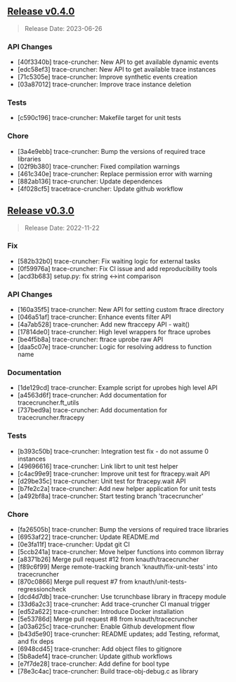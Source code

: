 ## [Release v0.4.0](https://github.com/vmware/trace-cruncher/compare/tracecruncher-v0.3.0...tracecruncher-v0.4.0)

> Release Date: 2023-06-26

 ### API Changes
- [40f3340b]	trace-cruncher: New API to get available dynamic events
- [edc58ef3]	trace-cruncher: New API to get available trace instances
- [71c5305e]	trace-cruncher: Improve synthetic events creation
- [03a87012]	trace-cruncher: Improve trace instance deletion

 ### Tests
- [c590c196]	trace-cruncher: Makefile target for unit tests

 ### Chore
- [3a4e9ebb]	trace-cruncher: Bump the versions of required trace libraries
- [02f9b380]	trace-cruncher: Fixed compilation warnings
- [461c340e]	trace-cruncher: Replace permission error with warning
- [882ab136]	trace-cruncher: Update dependences
- [4f028cf5]	tracetrace-cruncher: Update github workflow

## [Release v0.3.0](https://github.com/vmware/trace-cruncher/compare/tracecruncher-v0.2.0...tracecruncher-v0.3.0)

> Release Date: 2022-11-22

 ### Fix

- [582b32b0]	trace-cruncher: Fix waiting logic for external tasks
- [0f59976a]	trace-cruncher: Fix CI issue and add reproducibility tools
- [acd3b683]	setup.py: fix string <->int comparison

 ### API Changes

- [160a35f5]	trace-cruncher: New API for setting custom ftrace directory
- [046a51af]	trace-cruncher: Enhance events filter API
- [4a7ab528]	trace-cruncher: Add new ftraccepy API - wait()
- [17814de0]	trace-cruncher: High level wrappers for ftrace uprobes
- [be4f5b8a]	trace-cruncher: ftrace uprobe raw API
- [daa5c07e]	trace-cruncher: Logic for resolving address to function name

 ### Documentation

- [1de129cd]	trace-cruncher: Example script for uprobes high level API
- [a4563d6f]	trace-cruncher: Add	documentation for tracecruncher.ft_utils
- [737bed9a]	trace-cruncher: Add	documentation for tracecruncher.ftracepy

 ### Tests

- [b393c50b]	trace-cruncher: Integration test fix - do not assume 0 instances
- [49696616]	trace-cruncher: Link librt to unit test helper
- [c4ac99e9]	trace-cruncher: Improve unit test for ftracepy.wait API
- [d29be35c]	trace-cruncher: Unit test for ftracepy.wait API
- [b7fe2c2a]	trace-cruncher: Add new helper application for unit tests
- [a492bf8a]	trace-cruncher: Start testing branch 'tracecruncher'

 ### Chore

- [fa26505b]	trace-cruncher: Bump the versions of required trace libraries
- [6953af22]	trace-cruncher: Update README.md
- [0e3fa11f]	trace-cruncher: Updat git CI
- [5ccb241a]	trace-cruncher: Move helper functions into common librray
- [a8371b26]	Merge pull request #12 from knauth/tracecruncher
- [f89c6f99]	Merge remote-tracking branch 'knauth/fix-unit-tests' into tracecruncher
- [870c0866]	Merge pull request #7 from knauth/unit-tests-regressioncheck
- [dcd4d7db]	trace-cruncher: Use tcrunchbase library in ftracepy module
- [33d6a2c3]	trace-cruncher: Add	trace-cruncher CI manual trigger
- [ed52a622]	trace-cruncher: Introduce Docker installation
- [5e53786d]	Merge pull request #8 from knauth/tracecruncher
- [a03a625c]	trace-cruncher: Enable Github development flow
- [b43d5e90]	trace-cruncher: README updates; add Testing, reformat, and fix deps
- [6948cd45]	trace-cruncher: Add	object files to gitignore
- [5b8adef4]	trace-cruncher: Update github workflows
- [e7f7de28]	trace-cruncher: Add	define for bool type
- [78e3c4ac]	trace-cruncher: Build trace-obj-debug.c as library